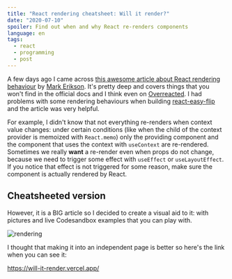 ```yaml
---
title: "React rendering cheatsheet: Will it render?"
date: "2020-07-10"
spoiler: Find out when and why React re-renders components
language: en
tags:
  - react
  - programming
  - post
---
```


A few days ago I came across [this awesome article about React rendering behaviour](https://blog.isquaredsoftware.com/2020/05/blogged-answers-a-mostly-complete-guide-to-react-rendering-behavior/) by [Mark Erikson](https://twitter.com/acemarke). It's pretty deep and covers things that you won't find in the official docs and I think even on [Overreacted](https://overreacted.io/). I had problems with some rendering behaviours when building [react-easy-flip](https://github.com/jlkiri/react-easy-flip) and the article was very helpful.

For example, I didn't know that not everything re-renders when context value changes: under certain conditions (like when the child of the context provider is memoized with `React.memo`) only the providing component and the component that uses the context with `useContext` are re-rendered. Sometimes we really **want** a re-render even when props do not change, because we need to trigger some effect with `useEffect` or `useLayoutEffect`. If you notice that effect is not triggered for some reason, make sure the component is actually rendered by React.

## Cheatsheeted version

However, it is a BIG article so I decided to create a visual aid to it: with pictures and live Codesandbox examples that you can play with.

![rendering](https://will-it-render.vercel.app/meaningless-memo.png)

I thought that making it into an independent page is better so here's the link when you can see it:

https://will-it-render.vercel.app/
